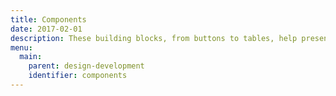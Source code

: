 ```yaml
---
title: Components
date: 2017-02-01
description: These building blocks, from buttons to tables, help present information on the City website consistently.
menu:
  main:
    parent: design-development
    identifier: components
---
```

